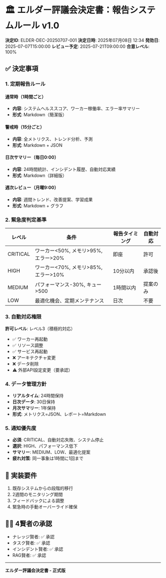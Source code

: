 # 🏛️ エルダー評議会決定書：報告システムルール v1.0

**決定ID**: ELDER-DEC-20250707-001
**決定日時**: 2025年07月08日 12:34
**発効日**: 2025-07-07T15:00:00
**レビュー予定**: 2025-07-21T09:00:00
**合意レベル**: 100%

## ✅ 決定事項

### 1. 定期報告ルール

#### 通常時（1時間ごと）
- **内容**: システムヘルススコア、ワーカー稼働率、エラー率サマリー
- **形式**: Markdown（簡潔版）

#### 警戒時（15分ごと）
- **内容**: 全メトリクス、トレンド分析、予測
- **形式**: Markdown + JSON

#### 日次サマリー（毎日0:00）
- **内容**: 24時間統計、インシデント履歴、自動対応実績
- **形式**: Markdown（詳細版）

#### 週次レビュー（月曜9:00）
- **内容**: 週間トレンド、改善提案、学習成果
- **形式**: Markdown + グラフ

### 2. 緊急度判定基準

| レベル | 条件 | 報告タイミング | 自動対応 |
|--------|------|---------------|----------|
| CRITICAL | ワーカー<50%, メモリ>95%, エラー>20% | 即座 | 許可 |
| HIGH | ワーカー<70%, メモリ>85%, エラー>10% | 10分以内 | 承認後 |
| MEDIUM | パフォーマンス-30%, キュー>500 | 1時間以内 | 提案のみ |
| LOW | 最適化機会、定期メンテナンス | 日次 | 不要 |

### 3. 自動対応権限

**許可レベル**: レベル3（積極的対応）
- ✅ ワーカー再起動
- ✅ リソース調整
- ✅ サービス再起動
- ❌ アーキテクチャ変更
- ❌ データ削除
- ⚠️ 外部API設定変更（要承認）

### 4. データ管理方針

- **リアルタイム**: 24時間保持
- **日次データ**: 30日保持
- **月次サマリー**: 1年保持
- **形式**: メトリクス=JSON、レポート=Markdown

### 5. 通知優先度

- **必須**: CRITICAL、自動対応失敗、システム停止
- **選択**: HIGH、パフォーマンス低下
- **サマリー**: MEDIUM、LOW、最適化提案
- **疲れ対策**: 同一事象は1時間に1回まで

## 📝 実装要件

1. 既存システムからの段階的移行
2. 2週間のモニタリング期間
3. フィードバックによる調整
4. 緊急時の手動オーバーライド確保

## 🧙‍♂️ 4賢者の承認

- ナレッジ賢者: ✅ 承認
- タスク賢者: ✅ 承認
- インシデント賢者: ✅ 承認
- RAG賢者: ✅ 承認

---
**エルダー評議会決定書 - 正式版**
